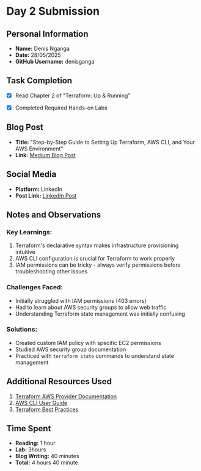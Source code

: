 # Day 2 Submission

## Personal Information

- **Name:** Denis Nganga
- **Date:** 28/05/2025
- **GitHub Username:** denisganga

## Task Completion

- [x] Read Chapter 2 of "Terraform: Up & Running"
- [x] Completed Required Hands-on Labs



## Blog Post

- **Title:** "Step-by-Step Guide to Setting Up Terraform, AWS CLI, and Your AWS Environment"
- **Link:** [Medium Blog Post](https://medium.com/@denisnganga16/step-by-step-guide-to-setting-up-terraform-aws-cli-and-your-aws-environment-59171be02499)

## Social Media

- **Platform:** LinkedIn
- **Post Link:** [LinkedIn Post](https://www.linkedin.com/posts/yourprofile/your-post-id)

## Notes and Observations

### Key Learnings:
1. Terraform's declarative syntax makes infrastructure provisioning intuitive
2. AWS CLI configuration is crucial for Terraform to work properly
3. IAM permissions can be tricky - always verify permissions before troubleshooting other issues

### Challenges Faced:
- Initially struggled with IAM permissions (403 errors)
- Had to learn about AWS security groups to allow web traffic
- Understanding Terraform state management was initially confusing

### Solutions:
- Created custom IAM policy with specific EC2 permissions
- Studied AWS security group documentation
- Practiced with `terraform state` commands to understand state management

## Additional Resources Used

1. [Terraform AWS Provider Documentation](https://registry.terraform.io/providers/hashicorp/aws/latest/docs)
2. [AWS CLI User Guide](https://docs.aws.amazon.com/cli/latest/userguide/)
3. [Terraform Best Practices](https://www.terraform-best-practices.com/)

## Time Spent

- **Reading:** 1 hour
- **Lab:** 3hours
- **Blog Writing:** 40 minutes
- **Total:** 4 hours 40 minute
